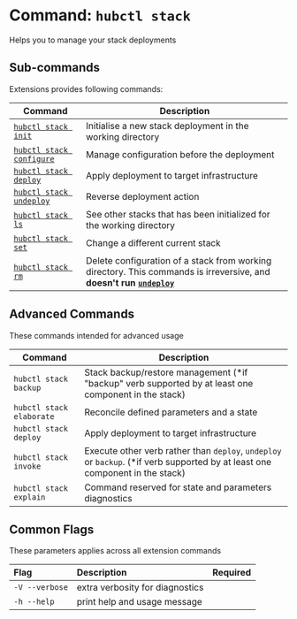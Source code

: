# Command: `hubctl stack`

Helps you to manage your stack deployments

## Sub-commands

Extensions provides following commands:

| Command   | Description
| --------- | ---------
| [`hubctl stack init`](../hubctl-stack-init) | Initialise a new stack deployment in the working directory |
| [`hubctl stack configure`](../hubctl-stack-configure) | Manage configuration before the deployment |
| [`hubctl stack deploy`](../hubctl-stack-deploy) | Apply deployment to target infrastructure |
| [`hubctl stack undeploy`](../hubctl-stack-undeploy) | Reverse deployment action |
| [`hubctl stack ls`](../hubctl-stack-ls) | See other stacks that has been initialized for the working directory |
| [`hubctl stack set`](../hubctl-stack-set) | Change a different current stack |
| [`hubctl stack rm`](../hubctl-stack-rm) | Delete configuration of a stack from working directory. This commands is irreversive, and __doesn't run [`undeploy`](../hubctl-stack-undeploy)__

## Advanced Commands

These commands intended for advanced usage

| Command   | Description
| --------- | ---------
| `hubctl stack backup` | Stack backup/restore management (*if "backup" verb supported by at least one component in the stack)|
| `hubctl stack elaborate` | Reconcile defined parameters and a state |
| `hubctl stack deploy` | Apply deployment to target infrastructure |
| `hubctl stack invoke` | Execute other verb rather than `deploy`, `undeploy` or `backup`. (*if verb supported by at least one component in the stack)|
| `hubctl stack explain` | Command reserved for state and parameters diagnostics |

## Common Flags

These parameters applies across all extension commands

| Flag   | Description | Required
| :-------- | :-------- | :-: |
| `-V --verbose` | extra verbosity for diagnostics | |
| `-h --help` | print help and usage message | |
